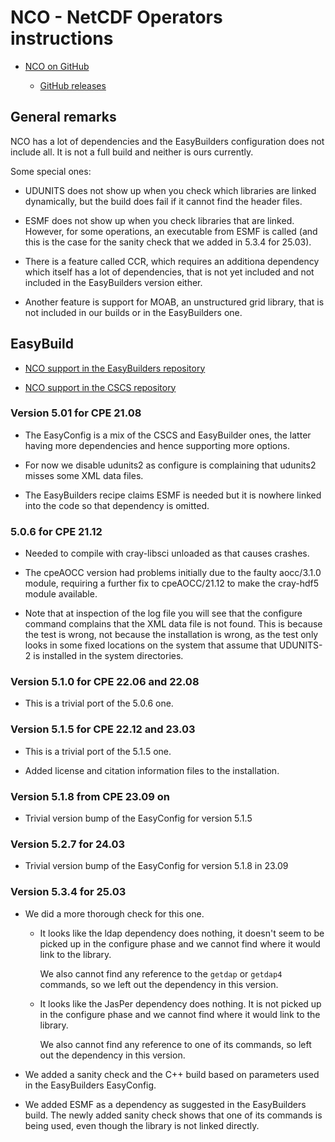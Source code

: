 # NCO - NetCDF Operators instructions

-   [NCO on GitHub](https://github.com/nco/nco)

    -   [GitHub releases](https://github.com/nco/nco/releases)


## General remarks

NCO has a lot of dependencies and the EasyBuilders configuration does not include all.
It is not a full build and neither is ours currently.

Some special ones:

-   UDUNITS does not show up when you check which libraries are linked dynamically,
    but the build does fail if it cannot find the header files.
    
-   ESMF does not show up when you check libraries that are linked. However, for some
    operations, an executable from ESMF is called (and this is the case for the 
    sanity check that we added in 5.3.4 for 25.03).

-   There is a feature called CCR, which requires an additiona dependency which 
    itself has a lot of dependencies, that is not yet included and not included
    in the EasyBuilders version either.

-   Another feature is support for MOAB, an unstructured grid library, that is not
    included in our builds or in the EasyBuilders one.


## EasyBuild

-   [NCO support in the EasyBuilders repository](https://github.com/easybuilders/easybuild-easyconfigs/tree/main/easybuild/easyconfigs/n/NCO)

-   [NCO support in the CSCS repository](https://github.com/eth-cscs/production/tree/master/easybuild/easyconfigs/n/NCO)


### Version 5.01 for CPE 21.08

-   The EasyConfig is a mix of the CSCS and EasyBuilder ones, the latter having
    more dependencies and hence supporting more options.

-   For now we disable udunits2 as configure is complaining that udunits2 misses
    some XML data files.

-   The EasyBuilders recipe claims ESMF is needed but it is nowhere linked into the
    code so that dependency is omitted.


### 5.0.6 for CPE 21.12

-   Needed to compile with cray-libsci unloaded as that causes crashes.

-   The cpeAOCC version had problems initially due to the faulty aocc/3.1.0 module,
    requiring a further fix to cpeAOCC/21.12 to make the cray-hdf5 module available.

-   Note that at inspection of the log file you will see that the configure command
    complains that the XML data file is not found. This is because the test is wrong,
    not because the installation is wrong, as the test only looks in some fixed locations
    on the system that assume that UDUNITS-2 is installed in the system directories.


### Version 5.1.0 for CPE 22.06 and 22.08

-   This is a trivial port of the 5.0.6 one.


### Version 5.1.5 for CPE 22.12 and 23.03

-   This is a trivial port of the 5.1.5 one.
  
-   Added license and citation information files to the installation.


### Version 5.1.8 from CPE 23.09 on

 -   Trivial version bump of the EasyConfig for version 5.1.5


### Version 5.2.7 for 24.03

-   Trivial version bump of the EasyConfig for version 5.1.8 in 23.09


### Version 5.3.4 for 25.03

-   We did a more thorough check for this one.

    -   It looks like the ldap dependency does nothing, it doesn't seem to be picked 
        up in the configure phase and we cannot find where it would link to the library.
        
        We also cannot find any reference to the `getdap` or `getdap4` commands, so 
        we left out the dependency in this version.
        
    -   It looks like the JasPer dependency does nothing. It is not picked up in the 
        configure phase and we cannot find where it would link to the library.
        
        We also cannot find any reference to one of its commands, so left out the 
        dependency in this version.
        
-   We added a sanity check and the C++ build based on parameters used in the EasyBuilders
    EasyConfig.
    
-   We added ESMF as a dependency as suggested in the EasyBuilders build. The newly 
    added sanity check shows that one of its commands is being used, even though the 
    library is not linked directly.

        


